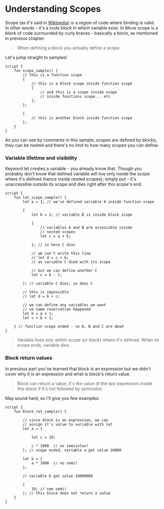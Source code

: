 # Understanding Scopes

Scope (as it's said in [Wikipedia](https://en.wikipedia.org/wiki/Scope_(computer_science))) is a region of code where binding is valid. In other words - it's a code block in which variable exist. In Move scope is a block of code surrounded by curly braces - basically a block, as mentioned in previous chapter.

> When defining a block you actually define a scope.

Let's jump straight to samples!

```Move
script {
    fun scope_sample() {
        // this is a function scope
        {
            // this is a block scope inside function scope
            {
                // and this is a scope inside scope
                // inside functions scope... etc
            };
        };

        {
            // this is another block inside function scope
        };
    }
}
```

As you can see by comments in this sample, scopes are defined by blocks, they can be nested and there's no limit to how many scopes you can define.

### Variable lifetime and visibility

Keyword let creates a variable - you already know that. Though you probably don't know that defined variable will live only inside the scope where it's defined (hence inside nested scopes); simply put - it's unaccessible outside its scope and dies right after this scope's end.

```Move
script {
    fun let_scope_sample() {
        let a = 1; // we've defined variable A inside function scope

        {
            let b = 2; // variable B is inside block scope

            {
                // variables A and B are accessible inside
                // nested scopes
                let c = a + b;

            }; // in here C dies

            // we can't write this line
            // let d = c + b;
            // as variable C died with its scope

            // but we can define another C
            let c = b - 1;

        }; // variable C dies, so does C

        // this is impossible
        // let d = b + c;

        // we can define any variables we want
        // no name reservation happened
        let b = a + 1;
        let c = b + 1;

    } // function scope ended - no A, B and C are dead
}
```

> Variable lives only within scope (or block) where it's defined. When its scope ends, variable dies.

### Block return values

In previous part you've learned that block is an expression but we didn't cover why it is an expression and what is block's return value.

> Block can return a value, it's the value of the last expression inside this block if it's not followed by semicolon

May sound hard, so I'll give you few examples:

```Move
script {
    fun block_ret_sample() {

        // since block is an expression, we can
        // assign it's value to variable with let
        let a = {

            let c = 10;

            c * 1000  // no semicolon!
        }; // scope ended, variable a got value 10000

        let b = {
            a * 1000  // no semi!
        };

        // variable b got value 10000000

        {
            10; // see semi!
        }; // this block does not return a value
    }
}
```
